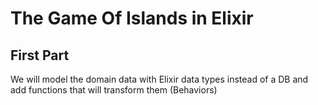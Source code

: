 # The Game Of Islands in Elixir

## First Part
We will model the domain data with Elixir data types instead of a DB and add functions that will transform them (Behaviors)
